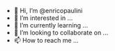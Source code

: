 - 👋 Hi, I’m @enricopaulini
- 👀 I’m interested in ...
- 🌱 I’m currently learning ...
- 💞️ I’m looking to collaborate on ...
- 📫 How to reach me ...

<!---
enricopaulini/enricopaulini is a ✨ special ✨ repository because its `README.md` (this file) appears on your GitHub profile.
You can click the Preview link to take a look at your changes.
--->
